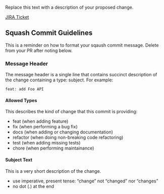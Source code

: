 Replace this text with a description of your proposed change.

[JIRA Ticket](https://bt.smartling.net/browse/{jira_id_here})





## Squash Commit Guidelines

This is a reminder on how to format your sqaush commit message. Delete from your PR after noting below.

### Message Header

The message header is a single line that contains succinct description of the change containing a type: subject. For example:

`feat: add Foo API`

#### Allowed Types

This describes the kind of change that this commit is providing:

- feat (when adding feature)
- fix (when performing a bug fix)
- docs (when adding or changing documentation)
- refactor (when doing non-breaking code refactoring)
- test (when adding missing tests)
- chore (when performing maintainance)

#### Subject Text

This is a very short description of the change.

- use imperative, present tense: “change” not “changed” nor “changes”
- no dot (.) at the end
